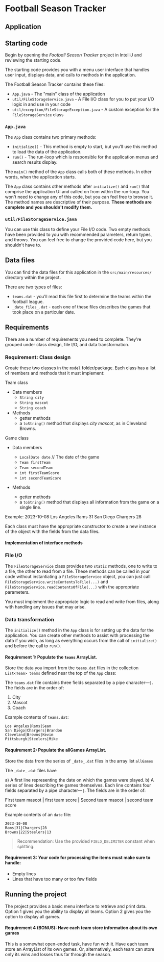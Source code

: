 # Football Season Tracker

## Application

## Starting code

Begin by opening the _Football Season Tracker_ project in IntelliJ and reviewing the starting code.

The starting code provides you with a menu user interface that handles user input, displays data, and calls to methods in the application.

The Football Season Tracker contains these files:

* `App.java` - The "main" class of the application
* `util/FileStorageService.java` - A File I/O class for you to put your I/O logic in and use in your code
* `util/exception/FileStorageException.java` - A custom exception for the `FileStorageService` class

### `App.java`

The `App` class contains two primary methods:

* `initialize()` - This method is empty to start, but you'll use this method to load the data of the application.
* `run()` - The run-loop which is responsible for the application menus and search results display.

The `main()` method of the `App` class calls both of these methods. In other words, when the application starts.

The `App` class contains other methods after `initialize()` and `run()` that comprise the application UI and called on from within the run-loop. You won't need to change any of this code, but you can feel free to browse it. The method names are descriptive of their purpose. **These methods are complete and you shouldn't modify them.**

### `util/FileStorageService.java`

You can use this class to define your File I/O code. Two empty methods have been provided to you with recommended parameters, return types, and throws. You can feel free to change the provided code here, but you shouldn't have to.

## Data files

You can find the data files for this application in the `src/main/resources/` directory within the project.

There are two types of files:

* `teams.dat` - you'll read this file first to determine the teams within the football league.
* `_date_files_.dat` - each one of these files describes the games that took place on a particular date.

## Requirements

There are a number of requirements you need to complete. They're grouped under class design, file I/O, and data transformation.

### Requirement: Class design

Create these two classes in the `model` folder/package. Each class has a list of members and methods that it must implement:

Team class
* Data members
    * `String city`
    * `String mascot`
    * `String coach`
* Methods
    * getter methods
    * a `toString()` method that displays _city mascot_, as in Cleveland Browns.

Game class
* Data members
    * `LocalDate date` // The date of the game
    * `Team firstTeam`
    * `Team secondTeam`
    * `int firstTeamScore`
    * `int secondTeamScore`

* Methods
    * getter methods
    * a `toString()` method that displays all information from the game on a single line.

Example: 2023-10-08 Los Angeles Rams 31 San Diego Chargers 28

Each class must have the appropriate constructor to create a new instance of the object with the fields from the data files.

#### Implementation of interface methods

### File I/O

The `FileStorageService` class provides two `static` methods, one to write to a file, the other to read from a file. These methods can be called in your code without instantiating a `FileStorageService` object, you can just call `FileStorageService.writeContentsToFile(...)` and `FileStorageService.readContentsOfFile(...)` with the appropriate parameters.

You must implement the appropriate logic to read and write from files, along with handling any issues that may arise.

### Data transformation

The `initialize()` method in the `App` class is for setting up the data for the application. You can create other methods to assist with processing the data if you wish, as long as everything occurs from the call of `initialize()` and before the call to `run()`.

#### Requirement 1: Populate the `teams` ArrayList. 

Store the data you import from the `teams.dat` files in the collection `List<Team> teams` defined near the top of the `App` class:

The `teams.dat` file contains three fields separated by a pipe character—`|`. The fields are in the order of:

1) City
2) Mascot
3) Coach

Example contents of `teams.dat`:

```
Los Angeles|Rams|Sean
San Diego|Chargers|Brandon
Cleveland|Browns|Kevin
Pittsburgh|Steelers|Mike
```

#### Requirement 2: Populate the allGames ArrayList.

Store the data from the series of `_date_.dat` files in the array list `allGames`

The `_date_.dat` files have

a) A first line representing the date on which the games were played.
b) A series of lines describing the games themselves. Each line contains four fields separated by a pipe character—`|`. The fields are in the order of:

First team mascot | first team score | Second team mascot | second team score

Example contents of an `date` file:

```
2023-10-08
Rams|31|Chargers|28
Browns|22|Steelers|13
```

>Recommendation: Use the provided `FIELD_DELIMITER` constant when splitting.

#### Requirement 3: Your code for processing the items must make sure to handle:

* Empty lines
* Lines that have too many or too few fields

## Running the project

The project provides a basic menu interface to retrieve and print data. Option 1 gives you the ability to display all teams.
Option 2 gives you the option to display all games.

#### Requirement 4 (BONUS): Have each team store information about its own games

This is a somewhat open-ended task, have fun with it. Have each team store an ArrayList of its own games. 
Or, alternatively, each team can store only its wins and losses thus far through the season.

